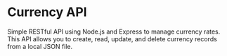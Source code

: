 # Currency API

Simple RESTful API using Node.js and Express to manage currency rates. This API allows you to create, read, update, and delete currency records from a local JSON file.
